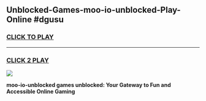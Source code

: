 
## Unblocked-Games-moo-io-unblocked-Play-Online #dgusu
<h3>
<a href="https://news.freeplayer.one?title=moo-io-unblocked&ref=3">CLICK TO PLAY</a></h3>
<hr>

<h3>
<a href="https://news.freeplayer.one?title=moo-io-unblocked&ref=3">CLICK 2 PLAY</a>
  
</h3>

<a href="https://news.freeplayer.one?title=moo-io-unblocked&ref=3"><img src="https://clearcache.store/games.png"></a>


**moo-io-unblocked games unblocked: Your Gateway to Fun and Accessible Online Gaming**

